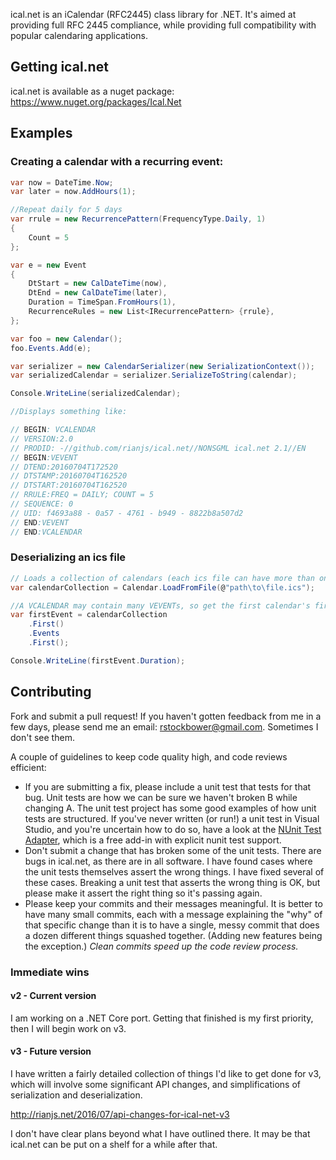ical.net is an iCalendar (RFC2445) class library for .NET. It's aimed at providing full RFC 2445 compliance, while providing full compatibility with popular calendaring applications.

## Getting ical.net

ical.net is available as a nuget package: https://www.nuget.org/packages/Ical.Net

## Examples

### Creating a calendar with a recurring event:

```csharp
var now = DateTime.Now;
var later = now.AddHours(1);

//Repeat daily for 5 days
var rrule = new RecurrencePattern(FrequencyType.Daily, 1)
{
    Count = 5
};

var e = new Event
{
    DtStart = new CalDateTime(now),
    DtEnd = new CalDateTime(later),
    Duration = TimeSpan.FromHours(1),
    RecurrenceRules = new List<IRecurrencePattern> {rrule},
};

var foo = new Calendar();
foo.Events.Add(e);

var serializer = new CalendarSerializer(new SerializationContext());
var serializedCalendar = serializer.SerializeToString(calendar);

Console.WriteLine(serializedCalendar);

//Displays something like:

// BEGIN: VCALENDAR
// VERSION:2.0
// PRODID: -//github.com/rianjs/ical.net//NONSGML ical.net 2.1//EN
// BEGIN:VEVENT
// DTEND:20160704T172520
// DTSTAMP:20160704T162520
// DTSTART:20160704T162520
// RRULE:FREQ = DAILY; COUNT = 5
// SEQUENCE: 0
// UID: f4693a88 - 0a57 - 4761 - b949 - 8822b8a507d2
// END:VEVENT
// END:VCALENDAR
```

### Deserializing an ics file

```csharp
// Loads a collection of calendars (each ics file can have more than one VCALENDAR in it)
var calendarCollection = Calendar.LoadFromFile(@"path\to\file.ics");

//A VCALENDAR may contain many VEVENTs, so get the first calendar's first event
var firstEvent = calendarCollection
    .First()
    .Events
    .First();

Console.WriteLine(firstEvent.Duration);
```

## Contributing

Fork and submit a pull request! If you haven't gotten feedback from me in a few days, please send me an email: rstockbower@gmail.com. Sometimes I don't see them.

A couple of guidelines to keep code quality high, and code reviews efficient:

* If you are submitting a fix, please include a unit test that tests for that bug. Unit tests are how we can be sure we haven't broken B while changing A. The unit test project has some good examples of how unit tests are structured. If you've never written (or run!) a unit test in Visual Studio, and you're uncertain how to do so, have a look at the [NUnit Test Adapter](http://nunit.org/index.php?p=vsTestAdapter&r=2.6.4), which is a free add-in with explicit nunit test support.
* Don't submit a change that has broken some of the unit tests. There are bugs in ical.net, as there are in all software. I have found cases where the unit tests themselves assert the wrong things. I have fixed several of these cases. Breaking a unit test that asserts the wrong thing is OK, but please make it assert the right thing so it's passing again.
* Please keep your commits and their messages meaningful. It is better to have many small commits, each with a message explaining the "why" of that specific change than it is to have a single, messy commit that does a dozen different things squashed together.  (Adding new features being the exception.) _Clean commits speed up the code review process._

### Immediate wins

#### v2 - Current version

I am working on a .NET Core port. Getting that finished is my first priority, then I will begin work on v3.

#### v3 - Future version

I have written a fairly detailed collection of things I'd like to get done for v3, which will involve some significant API changes, and simplifications of serialization and deserialization.

http://rianjs.net/2016/07/api-changes-for-ical-net-v3

I don't have clear plans beyond what I have outlined there. It may be that ical.net can be put on a shelf for a while after that.

